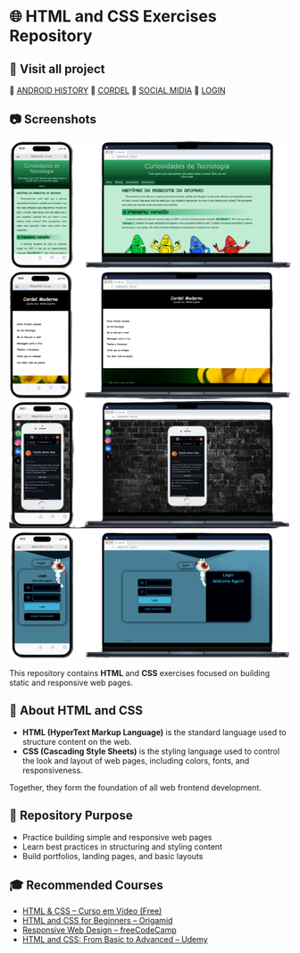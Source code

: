 # 🌐 HTML and CSS Exercises Repository

## 🔗 Visit all project

📍 [ANDROID HISTORY](https://claudiobentodaladev.github.io/HTMLCSS/android/)
📍 [CORDEL](https://claudiobentodaladev.github.io/HTMLCSS/cordel)
📍 [SOCIAL MIDIA](https://claudiobentodaladev.github.io/HTMLCSS/social)
📍 [LOGIN](https://claudiobentodaladev.github.io/HTMLCSS/login)

## 📷 Screenshots

![ANDROID](android/img/screenshot.png)
![CORDEL](cordel/img/screenshot.png)
![SOCILA MIDIA](social/img/screenshot.png)
![LOGIN](login/image/screenshot.png)


This repository contains **HTML** and **CSS** exercises focused on building static and responsive web pages.

## 📘 About HTML and CSS

- **HTML (HyperText Markup Language)** is the standard language used to structure content on the web.
- **CSS (Cascading Style Sheets)** is the styling language used to control the look and layout of web pages, including colors, fonts, and responsiveness.

Together, they form the foundation of all web frontend development.

## 🎯 Repository Purpose

- Practice building simple and responsive web pages
- Learn best practices in structuring and styling content
- Build portfolios, landing pages, and basic layouts

## 🎓 Recommended Courses

- [HTML & CSS – Curso em Vídeo (Free)](https://www.cursoemvideo.com/curso/html5-css3/)
- [HTML and CSS for Beginners – Origamid](https://www.origamid.com/curso/html-e-css-para-iniciantes/)
- [Responsive Web Design – freeCodeCamp](https://www.freecodecamp.org/learn/)
- [HTML and CSS: From Basic to Advanced – Udemy](https://www.udemy.com/course/html5-css3-completo/)